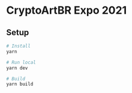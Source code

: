 # CryptoArtBR Expo 2021

## Setup

``` bash
# Install
yarn

# Run local
yarn dev

# Build
yarn build
```